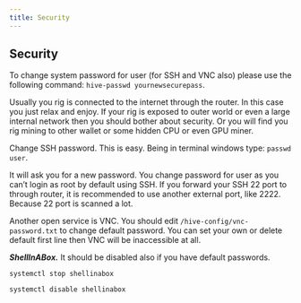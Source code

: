 ```yaml
---
title: Security
---
```


## Security
To change system password for user (for SSH and VNC also) please use the following command: `hive-passwd yournewsecurepass`.

Usually you rig is connected to the internet through the router. In this case you just relax and enjoy. If your rig is exposed to outer world or even a large internal network then you should bother about security. Or you will find you rig mining to other wallet or some hidden CPU or even GPU miner.

Change SSH password. This is easy. Being in terminal windows type: `passwd user`.

It will ask you for a new password. You change password for user as you can’t login as root by default using SSH. If you forward your SSH 22 port to through router, it is recommended to use another external port, like 2222. Because 22 port is scanned a lot.

Another open service is VNC. You should edit `/hive-config/vnc-password.txt` to change default password. You can set your own or delete default first line then VNC will be inaccessible at all.

***ShellInABox.*** It should be disabled also if you have default passwords.

`systemctl stop shellinabox`

`systemctl disable shellinabox`
